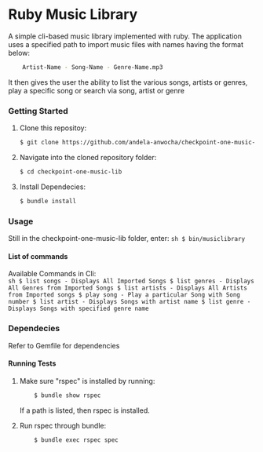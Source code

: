 # Ruby Music Library

A simple cli-based music library implemented with ruby. The application uses a specified path to import music files with names having the format below:

```sh
    Artist-Name - Song-Name - Genre-Name.mp3
```
It then gives the user the ability to list the various songs, artists or genres, play a specific song or search via song, artist or genre

### Getting Started

1.  Clone this repositoy:
    ```sh
    $ git clone https://github.com/andela-anwocha/checkpoint-one-music-lib.git
    ```

2.  Navigate into the cloned repository folder:

    ```sh
    $ cd checkpoint-one-music-lib
    ```

3.  Install Dependecies:
    ```sh
    $ bundle install
    ```

### Usage
Still in the checkpoint-one-music-lib folder, enter:
    ```sh
    $ bin/musiclibrary
    ```

#### List of commands
Available Commands in Cli:  
    ```sh
        $ list songs - Displays All Imported Songs
        $ list genres - Displays All Genres from Imported Songs
        $ list artists - Displays All Artists from Imported songs
        $ play song - Play a particular Song with Song number
        $ list artist - Displays Songs with artist name
        $ list genre - Displays Songs with specified genre name
    ```
    
### Dependecies
Refer to Gemfile for dependencies

#### Running Tests
1. Make sure "rspec" is installed by running:
    ```sh
        $ bundle show rspec
    ```
    If a path is listed, then rspec is installed.

2. Run rspec through bundle:
    ```sh
        $ bundle exec rspec spec
    ```

